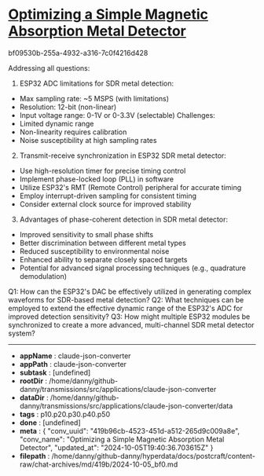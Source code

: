 # [Optimizing a Simple Magnetic Absorption Metal Detector](https://claude.ai/chat/419b96cb-4523-451d-a512-265d9c009a8e)

bf09530b-255a-4932-a316-7c0f4216d428

 Addressing all questions:

1. ESP32 ADC limitations for SDR metal detection:
- Max sampling rate: ~5 MSPS (with limitations)
- Resolution: 12-bit (non-linear)
- Input voltage range: 0-1V or 0-3.3V (selectable)
Challenges:
- Limited dynamic range
- Non-linearity requires calibration
- Noise susceptibility at high sampling rates

2. Transmit-receive synchronization in ESP32 SDR metal detector:
- Use high-resolution timer for precise timing control
- Implement phase-locked loop (PLL) in software
- Utilize ESP32's RMT (Remote Control) peripheral for accurate timing
- Employ interrupt-driven sampling for consistent timing
- Consider external clock source for improved stability

3. Advantages of phase-coherent detection in SDR metal detector:
- Improved sensitivity to small phase shifts
- Better discrimination between different metal types
- Reduced susceptibility to environmental noise
- Enhanced ability to separate closely spaced targets
- Potential for advanced signal processing techniques (e.g., quadrature demodulation)

Q1: How can the ESP32's DAC be effectively utilized in generating complex waveforms for SDR-based metal detection?
Q2: What techniques can be employed to extend the effective dynamic range of the ESP32's ADC for improved detection sensitivity?
Q3: How might multiple ESP32 modules be synchronized to create a more advanced, multi-channel SDR metal detector system?

---

* **appName** : claude-json-converter
* **appPath** : claude-json-converter
* **subtask** : [undefined]
* **rootDir** : /home/danny/github-danny/transmissions/src/applications/claude-json-converter
* **dataDir** : /home/danny/github-danny/transmissions/src/applications/claude-json-converter/data
* **tags** : p10.p20.p30.p40.p50
* **done** : [undefined]
* **meta** : {
  "conv_uuid": "419b96cb-4523-451d-a512-265d9c009a8e",
  "conv_name": "Optimizing a Simple Magnetic Absorption Metal Detector",
  "updated_at": "2024-10-05T19:40:36.703615Z"
}
* **filepath** : /home/danny/github-danny/hyperdata/docs/postcraft/content-raw/chat-archives/md/419b/2024-10-05_bf0.md